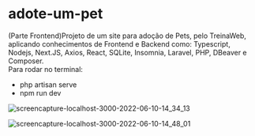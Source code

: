# adote-um-pet
 (Parte Frontend)Projeto de um site para adoção de Pets, pelo TreinaWeb, aplicando conhecimentos de Frontend e Backend como: Typescript, Nodejs, Next.JS, Axios, React, SQLite, Insomnia, Laravel, PHP, DBeaver e Composer.
 <br>
 Para rodar no terminal: 
* php artisan serve
* npm run dev
 
 
![screencapture-localhost-3000-2022-06-10-14_34_13](https://user-images.githubusercontent.com/101671694/173122284-4dc0c6b5-3e62-4b7e-97b1-e6045ebb157c.png)
<br>

![screencapture-localhost-3000-2022-06-10-14_48_01](https://user-images.githubusercontent.com/101671694/173122831-74886c8d-90ff-4e23-a753-ace9b25cb1f1.png)
